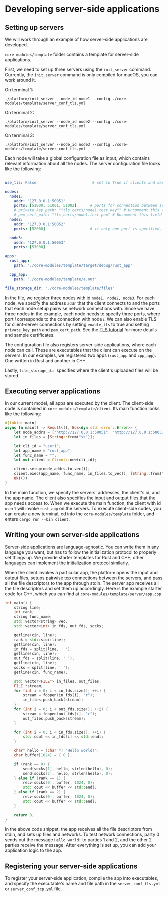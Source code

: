 # Developing server-side applications

## Setting up servers
We will work through an example of how server-side applications are developed.

`core-modules/template` folder contains a template for server-side applications.

First, we need to set up three servers using the `init_server` command. Currently, the `init_server` command is only compiled for macOS, you can work around it.

On terminal 1:
```
./platform/init_server --node_id node1 --config ./core-modules/template/server_conf_tls.yml
```

On terminal 2:
```
./platform/init_server --node_id node2 --config ./core-modules/template/server_conf_tls.yml
```

On terminal 3:
```
./platform/init_server --node_id node3 --config ./core-modules/template/server_conf_tls.yml
```

Each node will take a global configuration file as input, which contains relevant information about all the nodes. The server configuration file looks like the following:
```yaml
---
use_tls: False                         # set to True if clients and servers should use TLS. See pki/tls-tutorial.md

nodes:
  node1:
    addr: "127.0.0.1:50051"
    ports: [51000, 51001, 51002]      # ports for connection between servers
    # private_key_path: ""tls_certs/node1.test.key"" # Uncomment this field if using TLS
    # pem_cert_path: "tls_certs/node1.test.pem" # Uncomment this field if using TLS
  node2:
    addr: "127.0.0.1:50052"
    ports: [52000]                    # if only one port is specified, the platform will infer the remaining ports. In this case, the ports for node 2 are 52000, 52001, 52002

  node3:
    addr: "127.0.0.1:50053"
    ports: [53000]

apps:
  rust_app:
    path: "./core-modules/template/target/debug/rust_app"

  cpp_app:
    path: "./core-modules/template/a.out"

file_storage_dir: "./core-modules/template/files"
```

In the file, we register three nodes with id `node1, node2, node3`. For each node, we specify the address `addr` that the client connects to and the ports that each node setup pairwise network connections with. Since we have three nodes in the example, each node needs to specify three ports, where port $i$ corresponds to the connection with node $i$. We can also enable TLS for client-server connections by setting `enable_tls` to true and setting `private_key_path` and `pem_cert_path`. See the [TLS tutorial](docs/tls.md) for more details and sample certificates.

The configuration file also registers server-side applications, where each node can call. These are executables that the client can execute on the servers. In our examples, we registered two apps (`rust_app` and `cpp_app`). One written in Rust and another in C++.

Lastly, `file_storage_dir` specifies where the client's uploaded files will be stored.


## Executing server applications
In our current model, all apps are executed by the client. The client-side code is contained in `core-modules/template/client`. Its main function looks like the following:

```rust
#[tokio::main]
async fn main() -> Result<(), Box<dyn std::error::Error>> {
    let node_addrs = ["http://127.0.0.1:50051", "http://127.0.0.1:50052", "http://127.0.0.1:50053"];
    let in_files = [String::from("sk")];

    let cli_id = "user1";
    let app_name = "rust_app";
    let func_name = "";
    let mut client = Client::new(cli_id);

    client.setup(node_addrs.to_vec());
    client.exec(app_name, func_name, in_files.to_vec(), [String::from("out")].to_vec()).await?;
    Ok(())
}
```

In the main function, we specify the servers' addresses, the client's id, and the app name. The client also specifies the input and output files that the app needs access to. When we execute the main function, the client with id `user1` will invoke `rust_app` on the servers. To execute client-side codes, you can create a new terminal, cd into the `core-modules/template` folder, and enters `cargo run --bin client`.

## Writing your own server-side applications


Server-side applications are language-agnostic. You can write them in any language you want, but has to follow the initialization protocol to properly set things up. We provide starter templates for Rust and C++; other languages can implement the initialization protocol similarly.

When the client invokes a particular app, the platform opens the input and output files, setups pairwise tcp connections between the servers, and pass all the file descriptors to the app through stdin. The server app receives all the file descriptors and set them up accordingly. Here is the example starter code for C++, which you can find at `core-modules/template/server/app.cpp`

```c++
int main() {
    string line;
    int rank;
    string func_name;
    std::vector<string> vec;
    std::vector<int> in_fds, out_fds, socks;

    getline(cin, line);
    rank = std::stoi(line);
    getline(cin, line);
    in_fds = split(line, ' ');
    getline(cin, line);
    out_fds = split(line, ' ');
    getline(cin, line);
    socks = split(line, ' ');
    getline(cin, func_name);

    std::vector<FILE*> in_files, out_files;
    FILE *stream;
    for (int i = 0; i < in_fds.size(); ++i) {
        stream = fdopen(in_fds[i], "r");
        in_files.push_back(stream);
    }
    for (int i = 0; i < out_fds.size(); ++i) {
        stream = fdopen(out_fds[i], "r");
        out_files.push_back(stream);
    }

    for (int i = 0; i < in_fds.size(); ++i) {
        std::cout << in_fds[i] << std::endl;
    }

    char* hello = (char *) "Hello world!";
    char buffer[1024] = { 0 };

    if (rank == 0) {
        send(socks[1], hello, strlen(hello), 0);
        send(socks[2], hello, strlen(hello), 0);
    } else if (rank == 1) {
        recv(socks[0], buffer, 1024, 0);
        std::cout << buffer << std::endl;
    } else if (rank == 2) {
        recv(socks[0], buffer, 1024, 0);
        std::cout << buffer << std::endl;
    }

    return 0;
}
```

In the above code snippet, the app receives all the file descriptors from stdin, and sets up files and networks. To test network connections, party 0 sends out the message `Hello world!` to parties 1 and 2, and the other 2 parties receive the message. After everything is set up, you can add your application logic to the app.

## Registering your server-side applications
To register your server-side application, compile the app into executables, and specify the executable's name and file path in the `server_conf_tls.yml` or `server_conf_tcp.yml` file.